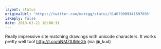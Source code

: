 ```yaml
---
layout: status
originalUrl: 'https://twitter.com/marcgg/status/314679909341597696'
isReply: false
date: 2013-03-21 10:08:31
---
```


Really impressive site matching drawings with unicode characters. It works pretty well too! http://t.co/qNMZlUMnGh (via @_kud)
